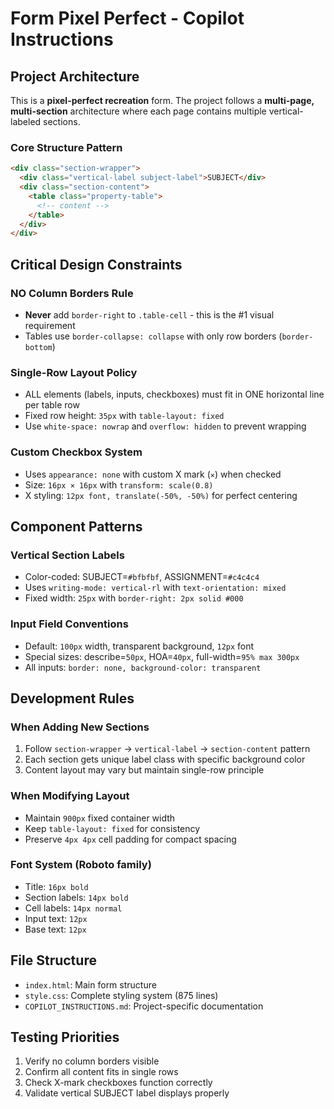 # Form Pixel Perfect - Copilot Instructions

## Project Architecture

This is a **pixel-perfect recreation** form. The project follows a **multi-page, multi-section** architecture where each page contains multiple vertical-labeled sections.

### Core Structure Pattern

```html
<div class="section-wrapper">
  <div class="vertical-label subject-label">SUBJECT</div>
  <div class="section-content">
    <table class="property-table">
      <!-- content -->
    </table>
  </div>
</div>
```

## Critical Design Constraints

### NO Column Borders Rule

- **Never** add `border-right` to `.table-cell` - this is the #1 visual requirement
- Tables use `border-collapse: collapse` with only row borders (`border-bottom`)

### Single-Row Layout Policy

- ALL elements (labels, inputs, checkboxes) must fit in ONE horizontal line per table row
- Fixed row height: `35px` with `table-layout: fixed`
- Use `white-space: nowrap` and `overflow: hidden` to prevent wrapping

### Custom Checkbox System

- Uses `appearance: none` with custom X mark (`✕`) when checked
- Size: `16px × 16px` with `transform: scale(0.8)`
- X styling: `12px font, translate(-50%, -50%)` for perfect centering

## Component Patterns

### Vertical Section Labels

- Color-coded: SUBJECT=`#bfbfbf`, ASSIGNMENT=`#c4c4c4`
- Uses `writing-mode: vertical-rl` with `text-orientation: mixed`
- Fixed width: `25px` with `border-right: 2px solid #000`

### Input Field Conventions

- Default: `100px` width, transparent background, `12px` font
- Special sizes: describe=`50px`, HOA=`40px`, full-width=`95% max 300px`
- All inputs: `border: none, background-color: transparent`

## Development Rules

### When Adding New Sections

1. Follow `section-wrapper` → `vertical-label` → `section-content` pattern
2. Each section gets unique label class with specific background color
3. Content layout may vary but maintain single-row principle

### When Modifying Layout

- Maintain `900px` fixed container width
- Keep `table-layout: fixed` for consistency
- Preserve `4px 4px` cell padding for compact spacing

### Font System (Roboto family)

- Title: `16px bold`
- Section labels: `14px bold`
- Cell labels: `14px normal`
- Input text: `12px`
- Base text: `12px`

## File Structure

- `index.html`: Main form structure
- `style.css`: Complete styling system (875 lines)
- `COPILOT_INSTRUCTIONS.md`: Project-specific documentation

## Testing Priorities

1. Verify no column borders visible
2. Confirm all content fits in single rows
3. Check X-mark checkboxes function correctly
4. Validate vertical SUBJECT label displays properly
